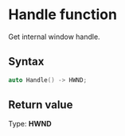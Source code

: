 # Handle function

Get internal window handle.

## Syntax

```cpp
auto Handle() -> HWND;
```

## Return value

Type: **HWND**
